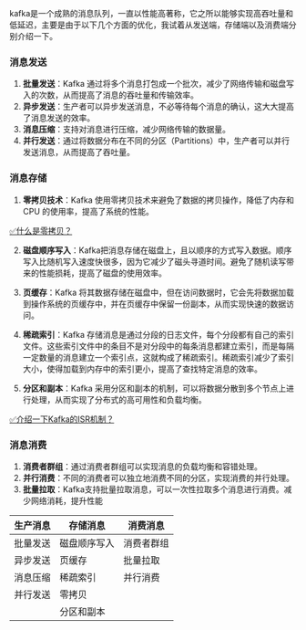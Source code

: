 kafka是一个成熟的消息队列，一直以性能高著称，它之所以能够实现高吞吐量和低延迟，主要是由于以下几个方面的优化，我试着从发送端，存储端以及消费端分别介绍一下。

### 消息发送

1. **批量发送**：Kafka 通过将多个消息打包成一个批次，减少了网络传输和磁盘写入的次数，从而提高了消息的吞吐量和传输效率。
2. **异步发送**：生产者可以异步发送消息，不必等待每个消息的确认，这大大提高了消息发送的效率。
3. **消息压缩**：支持对消息进行压缩，减少网络传输的数据量。
4. **并行发送**：通过将数据分布在不同的分区（Partitions）中，生产者可以并行发送消息，从而提高了吞吐量。

### 消息存储

1. **零拷贝技术**：Kafka 使用零拷贝技术来避免了数据的拷贝操作，降低了内存和 CPU 的使用率，提高了系统的性能。

[✅什么是零拷贝？](https://www.yuque.com/hollis666/fo22bm/edxez2ggicn8thzq?view=doc_embed)

2. **磁盘顺序写入**：Kafka把消息存储在磁盘上，且以顺序的方式写入数据。顺序写入比随机写入速度快很多，因为它减少了磁头寻道时间。避免了随机读写带来的性能损耗，提高了磁盘的使用效率。

3. **页缓存**：Kafka 将其数据存储在磁盘中，但在访问数据时，它会先将数据加载到操作系统的页缓存中，并在页缓存中保留一份副本，从而实现快速的数据访问。

4. **稀疏索引**：Kafka 存储消息是通过分段的日志文件，每个分段都有自己的索引文件。这些索引文件中的条目不是对分段中的每条消息都建立索引，而是每隔一定数量的消息建立一个索引点，这就构成了稀疏索引。稀疏索引减少了索引大小，使得加载到内存中的索引更小，提高了查找特定消息的效率。

5. **分区和副本**：Kafka 采用分区和副本的机制，可以将数据分散到多个节点上进行处理，从而实现了分布式的高可用性和负载均衡。

[✅介绍一下Kafka的ISR机制？](https://www.yuque.com/hollis666/fo22bm/sysbmls6p386aow0?view=doc_embed)


### 消息消费

1. **消费者群组**：通过消费者群组可以实现消息的负载均衡和容错处理。
2. **并行消费**：不同的消费者可以独立地消费不同的分区，实现消费的并行处理。
3. **批量拉取**：Kafka支持批量拉取消息，可以一次性拉取多个消息进行消费。减少网络消耗，提升性能


| **生产消息** | **存储消息** | **消费消息** |
| --- | --- | --- |
| 批量发送 | 磁盘顺序写入 | 消费者群组 |
| 异步发送 | 页缓存 | 批量拉取 |
| 消息压缩 | 稀疏索引 | 并行消费 |
| 并行发送 | 零拷贝 |  |
|  | 分区和副本 |  |

